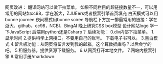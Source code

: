 网页改进：
翻译网站可以做下拉菜单。
如果不同栏目的超链接数量不一，可以用常用的网站如cc98，学在浙大，ZJUEers或者搜索引擎首页填充
白天模式可以用bonne journee
夜间模式用bonne soiree
导航栏下方加一排最常用的链接：学在浙大，github，cc98，NCBI，BingAI
晚上研究CSS box模型
设计网站logo
学一下JavaScript
后端用python还是Csharp？
后续功能：
0.div内部下拉菜单。
1.
显示时间
2.提供科学上网接口。不要用自己的账号。
下载电子书可以。
3.黑白模式
4.留言板功能：从网页将留言发到我的邮箱。这个算数据库吗？以后会学的吧。
5.租服务器。提供资源下载服务。
6.从网页打开本地文件。
7.网站内搜索引擎
8.常用手册/markdown

